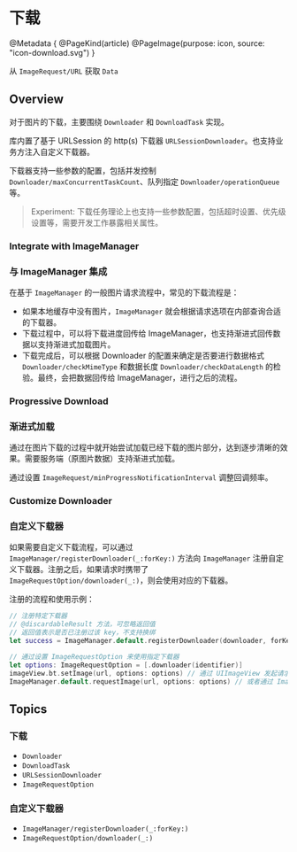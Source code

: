 # 下载

@Metadata {
    @PageKind(article)
    @PageImage(purpose: icon, source: "icon-download.svg")
}

从 `ImageRequest/URL` 获取 `Data`

## Overview

对于图片的下载，主要围绕 ``Downloader`` 和 ``DownloadTask`` 实现。

库内置了基于 URLSession 的 http(s) 下载器 ``URLSessionDownloader``。也支持业务方注入自定义下载器。

下载器支持一些参数的配置，包括并发控制 ``Downloader/maxConcurrentTaskCount``、队列指定 ``Downloader/operationQueue`` 等。

> Experiment: 下载任务理论上也支持一些参数配置，包括超时设置、优先级设置等，需要开发工作暴露相关属性。

### Integrate with ImageManager
### 与 ImageManager 集成

在基于 ``ImageManager`` 的一般图片请求流程中，常见的下载流程是：

* 如果本地缓存中没有图片，`ImageManager` 就会根据请求选项在内部查询合适的下载器。
* 下载过程中，可以将下载进度回传给 ImageManager，也支持渐进式回传数据以支持渐进式加载图片。
* 下载完成后，可以根据 Downloader 的配置来确定是否要进行数据格式 ``Downloader/checkMimeType`` 和数据长度 ``Downloader/checkDataLength`` 的检验。最终，会把数据回传给 ImageManager，进行之后的流程。

### Progressive Download
### 渐进式加载

通过在图片下载的过程中就开始尝试加载已经下载的图片部分，达到逐步清晰的效果。需要服务端（原图片数据）支持渐进式加载。

通过设置 ``ImageRequest/minProgressNotificationInterval`` 调整回调频率。

### Customize Downloader
### 自定义下载器

如果需要自定义下载流程，可以通过 ``ImageManager/registerDownloader(_:forKey:)`` 方法向 ``ImageManager`` 注册自定义下载器。注册之后，如果请求时携带了 ``ImageRequestOption/downloader(_:)``，则会使用对应的下载器。

注册的流程和使用示例：

```swift
// 注册特定下载器
// @discardableResult 方法，可忽略返回值
// 返回值表示是否已注册过该 key，不支持换绑
let success = ImageManager.default.registerDownloader(downloader, forKey: identifier)

// 通过设置 ImageRequestOption 来使用指定下载器
let options: ImageRequestOption = [.downloader(identifier)]
imageView.bt.setImage(url, options: options) // 通过 UIImageView 发起请求
ImageManager.default.requestImage(url, options: options) // 或者通过 ImageManager 发起请求
```

## Topics

### 下载

- ``Downloader``
- ``DownloadTask``
- ``URLSessionDownloader``
- ``ImageRequestOption``

### 自定义下载器

- ``ImageManager/registerDownloader(_:forKey:)``
- ``ImageRequestOption/downloader(_:)``
